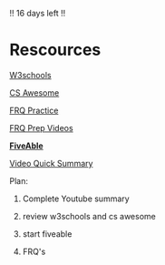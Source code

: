 !! 16 days left !!

# Rescources

[W3schools](https://www.w3schools.com/java/)

[CS Awesome](https://runestone.academy/ns/books/published/csawesome/index.html)

[FRQ Practice](https://apcentral.collegeboard.org/courses/ap-computer-science-a/exam/past-exam-questions)

[FRQ Prep Videos](https://www.youtube.com/watch?v=RkAiuHtM_7s)

[**FiveAble**](https://library.fiveable.me/ap-comp-sci-a)

[Video Quick Summary](https://www.youtube.com/watch?v=_mClihsGtjY)

Plan:

1. Complete Youtube summary

2. review w3schools and cs awesome

3. start fiveable

4. FRQ's
